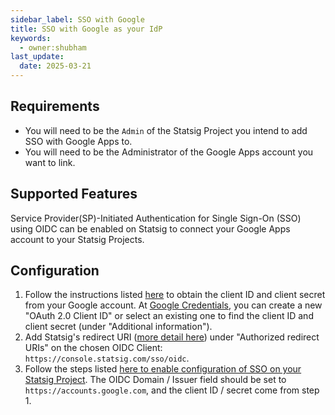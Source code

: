 ```yaml
---
sidebar_label: SSO with Google 
title: SSO with Google as your IdP
keywords:
  - owner:shubham
last_update:
  date: 2025-03-21
---
```

## Requirements

- You will need to be the `Admin` of the Statsig Project you intend to add SSO with Google Apps to.
- You will need to be the Administrator of the Google Apps account you want to link.

## Supported Features

Service Provider(SP)-Initiated Authentication for Single Sign-On (SSO) using OIDC can be enabled on Statsig to connect your Google Apps account to your Statsig Projects.

## Configuration

1. Follow the instructions listed [here](https://developers.google.com/identity/openid-connect/openid-connect#getcredentials) to obtain the client ID and client secret from your Google account. At [Google Credentials](https://console.cloud.google.com/apis/credentials), you can create a new "OAuth 2.0 Client ID" or select an existing one to find the client ID and client secret (under "Additional information").
2. Add Statsig's redirect URI ([more detail here](/access-management/sso/overview#configuration)) under "Authorized redirect URIs" on the chosen OIDC Client: `https://console.statsig.com/sso/oidc`. 
2. Follow the steps listed [here to enable configuration of SSO on your Statsig Project](/access-management/sso/overview#configuration). The OIDC Domain / Issuer field should be set to `https://accounts.google.com`, and the client ID / secret come from step 1.
